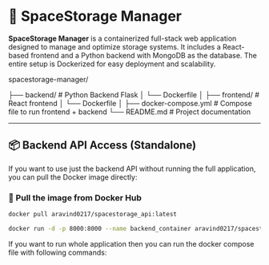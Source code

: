 # 🚀 SpaceStorage Manager

**SpaceStorage Manager** is a containerized full-stack web application designed to manage and optimize storage systems. It includes a React-based frontend and a Python backend with MongoDB as the database. The entire setup is Dockerized for easy deployment and scalability.

spacestorage-manager/

├── backend/               # Python Backend Flask
│   └── Dockerfile
│
├── frontend/              # React frontend
│   └── Dockerfile
│
├── docker-compose.yml     # Compose file to run frontend + backend
└── README.md              # Project documentation


---

## 📦 Backend API Access (Standalone)

If you want to use just the backend API without running the full application, you can pull the Docker image directly:

### 🔹 Pull the image from Docker Hub

```bash
docker pull aravind0217/spacestorage_api:latest

docker run -d -p 8000:8000 --name backend_container aravind0217/spacestorage_api:latest

```

If you want to run whole application then you can run the docker compose file with following commands:

```bash
